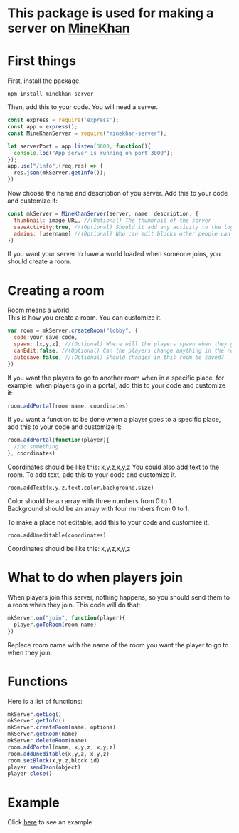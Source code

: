 # This package is used for making a server on [MineKhan](https://minekhan.thingmaker.repl.co)

# First things
First, install the package.
```
npm install minekhan-server
```
Then, add this to your code. You will need a server.
```js
const express = require('express');
const app = express();
const MineKhanServer = require("minekhan-server");

let serverPort = app.listen(3000, function(){
  console.log("App server is running on port 3000");
});
app.use("/info",(req,res) => {
  res.json(mkServer.getInfo());
})
```
Now choose the name and description of you server. Add this to your code and customize it:
```js
const mkServer = MineKhanServer(server, name, description, {
  thumbnail: image URL, //(Optional) The thumbnail of the server
  saveActivity:true, //(Optional) Should it add any activity to the log?
  admins: [username] //(Optional) Who can edit blocks other people can't
})
```

If you want your server to have a world loaded when someone joins, you should create a room.
# Creating a room
Room means a world.  
This is how you create a room. You can customize it.
```js
var room = mkServer.createRoom("lobby", {
  code:your save code,
  spawn: [x,y,z], //(Optional) Where will the players spawn when they go to this room?
  canEdit:false, //(Optional) Can the players change anything in the room?
  autosave:false, //(Optional) Should changes in this room be saved?
})
```
If you want the players to go to another room when in a specific place, for example: when players go in a portal, add this to your code and customize it:
```js
room.addPortal(room name, coordinates)
```
If you want a function to be done when a player goes to a specific place, add this to your code and customize it:
```js
room.addPortal(function(player){
  //do something
}, coordinates)
```
Coordinates should be like this: x,y,z,x,y,z
You could also add text to the room. To add text, add this to your code and customize it.
```
room.addText(x,y,z,text,color,background,size)
```
Color should be an array with three numbers from 0 to 1.  
Background should be an array with four numbers from 0 to 1.

To make a place not editable, add this to your code and customize it.
```
room.addUneditable(coordinates)
```
Coordinates should be like this: x,y,z,x,y,z
# What to do when players join
When players join this server, nothing happens, so you should send them to a room when they join.
This code will do that:
```js
mkServer.on("join", function(player){
  player.goToRoom(room name)
})
```
Replace room name with the name of the room you want the player to go to when they join.
# Functions
Here is a list of functions:
```js
mkServer.getLog()
mkServer.getInfo()
mkServer.createRoom(name, options)
mkServer.getRoom(name)
mkServer.deleteRoom(name)
room.addPortal(name, x,y,z, x,y,z)
room.addUneditable(x,y,z, x,y,z)
room.setBlock(x,y,z,block id)
player.sendJson(object)
player.close()
```
# Example
Click [here](https://replit.com/@MineKhan/mkServer?v=1) to see an example
